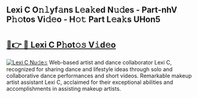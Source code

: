 ## Lexi C O𝚗𝚕yf𝚊ns L𝚎a𝚔ed N𝚞𝚍es - Part-nhV P𝚑𝚘tos Vi𝚍𝚎o - H𝚘𝚝 Part L𝚎a𝚔s UHon5

# <h2><a href="http://kfaa0o.oniu.top/?m=Lexi+C">🔗👉 🔴 Lexi C P𝚑ot𝚘𝚜 V𝚒d𝚎o</a></h2>

[![Lexi C Nu𝚍e𝚜](https://i.imgur.com/0qMVB7G.gif)](http://kfaa0o.oniu.top/?m=Lexi+C)
Web-based artist and dance collaborator Lexi C, recognized for sharing dance and lifestyle ideas through solo and collaborative dance performances and short videos. Remarkable makeup artist assistant Lexi C, acclaimed for their exceptional abilities and accomplishments in assisting makeup artists.  
